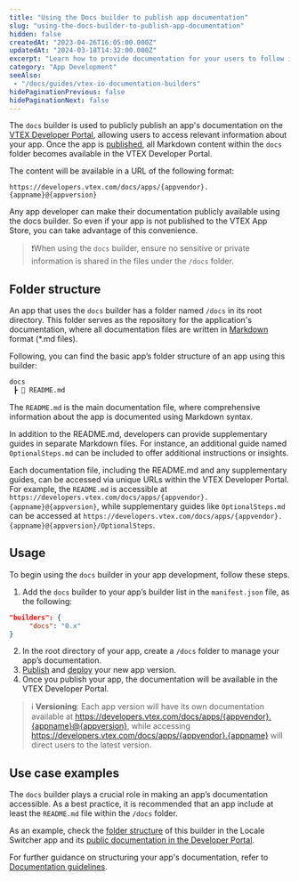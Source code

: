 ```yaml
---
title: "Using the Docs builder to publish app documentation"
slug: "using-the-docs-builder-to-publish-app-documentation"
hidden: false
createdAt: "2023-04-26T16:05:00.000Z"
updatedAt: "2024-03-18T14:32:00.000Z"
excerpt: "Learn how to provide documentation for your users to follow in the VTEX Developer Portal"
category: "App Development"
seeAlso:
 - "/docs/guides/vtex-io-documentation-builders"
hidePaginationPrevious: false
hidePaginationNext: false
---
```


The `docs` builder is used to publicly publish an app's documentation on the [VTEX Developer Portal](https://developers.vtex.com/), allowing users to access relevant information about your app. Once the app is [published](https://developers.vtex.com/docs/guides/vtex-io-documentation-publishing-an-app), all Markdown content within the `docs` folder becomes available in the VTEX Developer Portal.

The content will be available in a URL of the following format:

```text
https://developers.vtex.com/docs/apps/{appvendor}.{appname}@{appversion}
```

Any app developer can make their documentation publicly available using the docs builder. So even if your app is not published to the VTEX App Store, you can take advantage of this convenience.

>❗When using the `docs` builder, ensure no sensitive or private information is shared in the files under the `/docs` folder.

## Folder structure

An app that uses the `docs` builder has a folder named `/docs` in its root directory. This folder serves as the repository for the application's documentation, where all documentation files are written in [Markdown](https://www.markdownguide.org/basic-syntax/) format (*.md files).

Following, you can find the basic app’s folder structure of an app using this builder:

```txt
docs
 ┣ 📄 README.md
```

The `README.md` is the main documentation file, where comprehensive information about the app is documented using Markdown syntax.

In addition to the README.md, developers can provide supplementary guides in separate Markdown files. For instance, an additional guide named `OptionalSteps.md` can be included to offer additional instructions or insights.

Each documentation file, including the README.md and any supplementary guides, can be accessed via unique URLs within the VTEX Developer Portal. For example, the `README.md` is accessible at `https://developers.vtex.com/docs/apps/{appvendor}.{appname}@{appversion}`, while supplementary guides like `OptionalSteps.md` can be accessed at `https://developers.vtex.com/docs/apps/{appvendor}.{appname}@{appversion}/OptionalSteps`.

## Usage

To begin using the `docs` builder in your app development, follow these steps.

1. Add the `docs` builder to your app’s builder list in the `manifest.json` file, as the following:

```json
"builders": {
     "docs": "0.x"
}
```

2. In the root directory of your app, create a `/docs` folder to manage your app’s documentation.
3. [Publish](https://developers.vtex.com/docs/guides/vtex-io-documentation-publishing-an-app) and [deploy](https://developers.vtex.com/docs/guides/vtex-io-documentation-deploying-the-app-stable-version) your new app version.
4. Once you publish your app, the documentation will be available in the VTEX Developer Portal.

>ℹ️ **Versioning**: Each app version will have its own documentation available at https://developers.vtex.com/docs/apps/{appvendor}.{appname}@{appversion}, while accessing https://developers.vtex.com/docs/apps/{appvendor}.{appname} will direct users to the latest version.

## Use case examples

The `docs` builder plays a crucial role in making an app’s documentation accessible. As a best practice, it is recommended that an app include at least the `README.md` file within the `/docs` folder.

As an example, check the [folder structure](https://github.com/vtex-apps/locale-switcher/tree/master/docs) of this builder in the Locale Switcher app and its [public documentation in the Developer Portal](https://developers.vtex.com/docs/apps/vtex.locale-switcher).

For further guidance on structuring your app's documentation, refer to [Documentation guidelines](https://developers.vtex.com/docs/guides/vtex-io-documentation-docs-guidelines).
